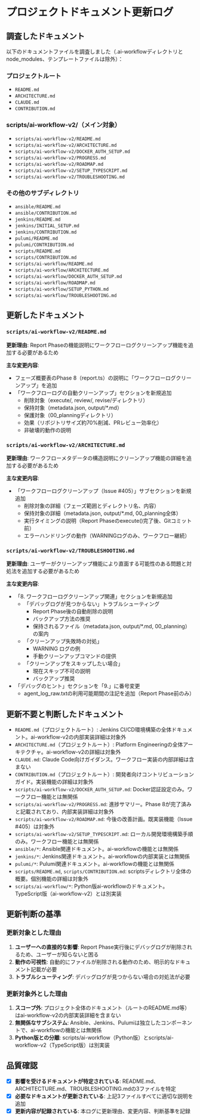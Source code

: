 # プロジェクトドキュメント更新ログ

## 調査したドキュメント

以下のドキュメントファイルを調査しました（.ai-workflowディレクトリとnode_modules、テンプレートファイルは除外）：

### プロジェクトルート
- `README.md`
- `ARCHITECTURE.md`
- `CLAUDE.md`
- `CONTRIBUTION.md`

### scripts/ai-workflow-v2/（メイン対象）
- `scripts/ai-workflow-v2/README.md`
- `scripts/ai-workflow-v2/ARCHITECTURE.md`
- `scripts/ai-workflow-v2/DOCKER_AUTH_SETUP.md`
- `scripts/ai-workflow-v2/PROGRESS.md`
- `scripts/ai-workflow-v2/ROADMAP.md`
- `scripts/ai-workflow-v2/SETUP_TYPESCRIPT.md`
- `scripts/ai-workflow-v2/TROUBLESHOOTING.md`

### その他のサブディレクトリ
- `ansible/README.md`
- `ansible/CONTRIBUTION.md`
- `jenkins/README.md`
- `jenkins/INITIAL_SETUP.md`
- `jenkins/CONTRIBUTION.md`
- `pulumi/README.md`
- `pulumi/CONTRIBUTION.md`
- `scripts/README.md`
- `scripts/CONTRIBUTION.md`
- `scripts/ai-workflow/README.md`
- `scripts/ai-workflow/ARCHITECTURE.md`
- `scripts/ai-workflow/DOCKER_AUTH_SETUP.md`
- `scripts/ai-workflow/ROADMAP.md`
- `scripts/ai-workflow/SETUP_PYTHON.md`
- `scripts/ai-workflow/TROUBLESHOOTING.md`

## 更新したドキュメント

### `scripts/ai-workflow-v2/README.md`
**更新理由**: Report Phaseの機能説明にワークフローログクリーンアップ機能を追加する必要があるため

**主な変更内容**:
- フェーズ概要表のPhase 8（report.ts）の説明に「ワークフローログクリーンアップ」を追加
- 「ワークフローログの自動クリーンアップ」セクションを新規追加
  - 削除対象（execute/, review/, revise/ディレクトリ）
  - 保持対象（metadata.json, output/*.md）
  - 保護対象（00_planningディレクトリ）
  - 効果（リポジトリサイズ約70%削減、PRレビュー効率化）
  - 非破壊的動作の説明

### `scripts/ai-workflow-v2/ARCHITECTURE.md`
**更新理由**: ワークフローメタデータの構造説明にクリーンアップ機能の詳細を追加する必要があるため

**主な変更内容**:
- 「ワークフローログクリーンアップ（Issue #405）」サブセクションを新規追加
  - 削除対象の詳細（フェーズ範囲とディレクトリ名、内容）
  - 保持対象の詳細（metadata.json, output/*.md, 00_planning全体）
  - 実行タイミングの説明（Report Phaseのexecute()完了後、Gitコミット前）
  - エラーハンドリングの動作（WARNINGログのみ、ワークフロー継続）

### `scripts/ai-workflow-v2/TROUBLESHOOTING.md`
**更新理由**: ユーザーがクリーンアップ機能により直面する可能性のある問題と対処法を追加する必要があるため

**主な変更内容**:
- 「8. ワークフローログクリーンアップ関連」セクションを新規追加
  - 「デバッグログが見つからない」トラブルシューティング
    - Report Phase後の自動削除の説明
    - バックアップ方法の推奨
    - 保持されるファイル（metadata.json, output/*.md, 00_planning）の案内
  - 「クリーンアップ失敗時の対処」
    - WARNING ログの例
    - 手動クリーンアップコマンドの提供
  - 「クリーンアップをスキップしたい場合」
    - 現在スキップ不可の説明
    - バックアップ推奨
- 「デバッグのヒント」セクションを「9.」に番号変更
  - agent_log_raw.txtの利用可能期間の注記を追加（Report Phase前のみ）

## 更新不要と判断したドキュメント

- `README.md`（プロジェクトルート）: Jenkins CI/CD環境構築の全体ドキュメント。ai-workflow-v2の内部実装詳細は対象外
- `ARCHITECTURE.md`（プロジェクトルート）: Platform Engineeringの全体アーキテクチャ。ai-workflow-v2の詳細は対象外
- `CLAUDE.md`: Claude Code向けガイダンス。ワークフロー実装の内部詳細は含まない
- `CONTRIBUTION.md`（プロジェクトルート）: 開発者向けコントリビューションガイド。実装機能の詳細は対象外
- `scripts/ai-workflow-v2/DOCKER_AUTH_SETUP.md`: Docker認証設定のみ。ワークフロー機能とは無関係
- `scripts/ai-workflow-v2/PROGRESS.md`: 進捗サマリー。Phase 8が完了済みと記載されており、内部実装詳細は対象外
- `scripts/ai-workflow-v2/ROADMAP.md`: 今後の改善計画。既実装機能（Issue #405）は対象外
- `scripts/ai-workflow-v2/SETUP_TYPESCRIPT.md`: ローカル開発環境構築手順のみ。ワークフロー機能とは無関係
- `ansible/*`: Ansible関連ドキュメント。ai-workflowの機能とは無関係
- `jenkins/*`: Jenkins関連ドキュメント。ai-workflowの内部実装とは無関係
- `pulumi/*`: Pulumi関連ドキュメント。ai-workflowの機能とは無関係
- `scripts/README.md`, `scripts/CONTRIBUTION.md`: scriptsディレクトリ全体の概要。個別機能の詳細は対象外
- `scripts/ai-workflow/*`: Python版ai-workflowのドキュメント。TypeScript版（ai-workflow-v2）とは別実装

## 更新判断の基準

### 更新対象とした理由

1. **ユーザーへの直接的な影響**: Report Phase実行後にデバッグログが削除されるため、ユーザーが知らないと困る
2. **動作の可視性**: 自動的にファイルが削除される動作のため、明示的なドキュメント記載が必要
3. **トラブルシューティング**: デバッグログが見つからない場合の対処法が必要

### 更新対象外とした理由

1. **スコープ外**: プロジェクト全体のドキュメント（ルートのREADME.md等）はai-workflow-v2の内部実装詳細を含まない
2. **無関係なサブシステム**: Ansible、Jenkins、Pulumiは独立したコンポーネントで、ai-workflowの機能とは無関係
3. **Python版との分離**: scripts/ai-workflow（Python版）とscripts/ai-workflow-v2（TypeScript版）は別実装

## 品質確認

- [x] **影響を受けるドキュメントが特定されている**: README.md、ARCHITECTURE.md、TROUBLESHOOTING.mdの3ファイルを特定
- [x] **必要なドキュメントが更新されている**: 上記3ファイルすべてに適切な説明を追加
- [x] **更新内容が記録されている**: 本ログに更新理由、変更内容、判断基準を記録
